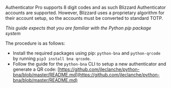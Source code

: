 Authenticator Pro supports 8 digit codes and as such Blizzard Authenticator accounts are supported. However, Blizzard uses a proprietary algorithm for their account setup, so the accounts must be converted to standard TOTP.

*This guide expects that you are familiar with the Python pip package system*

The procedure is as follows:

- Install the required packages using pip: ``python-bna`` and ``python-qrcode`` by running ``pip3 install bna qrcode``.
- Follow the guide for the ``python-bna`` CLI to setup a new authenticator and generate a QR code: [https://github.com/jleclanche/python-bna/blob/master/README.md](https://github.com/jleclanche/python-bna/blob/master/README.md)